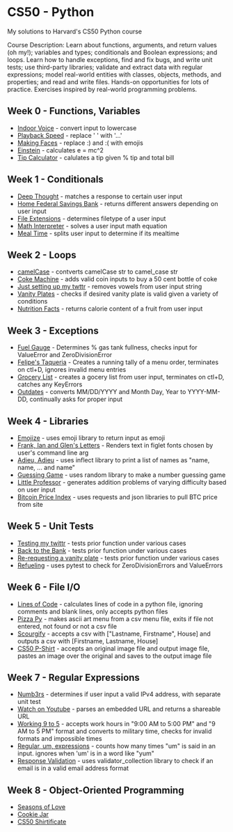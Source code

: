 # CS50 - Python
My solutions to Harvard's CS50 Python course

Course Description: Learn about functions, arguments, and return values (oh my!); variables and types; conditionals and Boolean expressions; and loops. Learn how to handle exceptions, find and fix bugs, and write unit tests; use third-party libraries; validate and extract data with regular expressions; model real-world entities with classes, objects, methods, and properties; and read and write files. Hands-on opportunities for lots of practice. Exercises inspired by real-world programming problems.

## Week 0 - Functions, Variables
- [Indoor Voice](https://github.com/JohnZolton/CS50-Python/blob/main/Week%200%20-%20Functions%20and%20Variables/indoor.py) - convert input to lowercase
- [Playback Speed](https://github.com/JohnZolton/CS50-Python/blob/main/Week%200%20-%20Functions%20and%20Variables/playback.py) - replace ' ' with '...'
- [Making Faces](https://github.com/JohnZolton/CS50-Python/blob/main/Week%200%20-%20Functions%20and%20Variables/faces.py) - replace :) and :( with emojis
- [Einstein](https://github.com/JohnZolton/CS50-Python/blob/main/Week%200%20-%20Functions%20and%20Variables/einstein.py) - calculates e = mc^2
- [Tip Calculator](https://github.com/JohnZolton/CS50-Python/blob/main/Week%200%20-%20Functions%20and%20Variables/tip.py) - calulates a tip given % tip and total bill
 
## Week 1 - Conditionals

- [Deep Thought](https://github.com/JohnZolton/CS50-Python/blob/main/Week%201%20-%20Conditionals/deep.py) - matches a response to certain user input
- [Home Federal Savings Bank](https://github.com/JohnZolton/CS50-Python/blob/main/Week%201%20-%20Conditionals/bank.py) - returns different answers depending on user input
- [File Extensions](https://github.com/JohnZolton/CS50-Python/blob/main/Week%201%20-%20Conditionals/extensions.py) - determines filetype of a user input
- [Math Interpreter](https://github.com/JohnZolton/CS50-Python/blob/main/Week%201%20-%20Conditionals/interpreter.py) - solves a user input math equation
- [Meal Time](https://github.com/JohnZolton/CS50-Python/blob/main/Week%201%20-%20Conditionals/meal.py) - splits user input to determine if its mealtime


## Week  2 - Loops
- [camelCase](https://github.com/JohnZolton/CS50-Python/blob/main/Week%202%20-%20Loops/camel.py) - contverts camelCase str to camel_case str
- [Coke Machine](https://github.com/JohnZolton/CS50-Python/blob/main/Week%202%20-%20Loops/coke.py) - adds valid coin inputs to buy a 50 cent bottle of coke
- [Just setting up my twttr](https://github.com/JohnZolton/CS50-Python/blob/main/Week%202%20-%20Loops/twttr.py) - removes vowels from user input string
- [Vanity Plates](https://github.com/JohnZolton/CS50-Python/blob/main/Week%202%20-%20Loops/plates.py) - checks if desired vanity plate is valid given a variety of conditions
- [Nutrition Facts](https://github.com/JohnZolton/CS50-Python/blob/main/Week%202%20-%20Loops/nutrition.py) - returns calorie content of a fruit from user input

## Week  3 - Exceptions
- [Fuel Gauge](https://github.com/JohnZolton/CS50-Python/blob/main/Week%203%20-%20%20Exceptions/fuel.py) - Determines % gas tank fullness, checks input for ValueError and ZeroDivisionError
- [Felipe's Taqueria](https://github.com/JohnZolton/CS50-Python/blob/main/Week%203%20-%20%20Exceptions/taqueria.py) - Creates a running tally of a menu order, terminates on ctl+D, ignores invalid menu entries
- [Grocery List](https://github.com/JohnZolton/CS50-Python/blob/main/Week%203%20-%20%20Exceptions/grocery.py) - creates a gocery list from user input, terminates on ctl+D, catches any KeyErrors
- [Outdates](https://github.com/JohnZolton/CS50-Python/blob/main/Week%203%20-%20%20Exceptions/outdated.py) - converts MM/DD/YYYY and Month Day, Year to YYYY-MM-DD, continually asks for proper input

## Week 4 - Libraries
- [Emojize](https://github.com/JohnZolton/CS50-Python/blob/main/Week%204%20-%20Libraries/emojize.py) - uses emoji library to return input as emoji
- [Frank, Ian and Glen's Letters](https://github.com/JohnZolton/CS50-Python/blob/main/Week%204%20-%20Libraries/figlet.py) - Renders text in figlet fonts chosen by user's command line arg
- [Adieu, Adieu](https://github.com/JohnZolton/CS50-Python/blob/main/Week%204%20-%20Libraries/adieu.py) - uses inflect library to print a list of names as "name, name, ... and name"
- [Guessing Game](https://github.com/JohnZolton/CS50-Python/blob/main/Week%204%20-%20Libraries/game.py) - uses random library to make a number guessing game
- [Little Professor](https://github.com/JohnZolton/CS50-Python/blob/main/Week%204%20-%20Libraries/professor.py) - generates addition problems of varying difficulty based on user input
- [Bitcoin Price Index](https://github.com/JohnZolton/CS50-Python/blob/main/Week%204%20-%20Libraries/bitcoin.py) - uses requests and json libraries to pull BTC price from site

## Week 5 - Unit Tests
- [Testing my  twittr](https://github.com/JohnZolton/CS50-Python/tree/main/Week%205%20-%20Unit%20Tests/test_twttr) - tests prior function under various cases
- [Back to the Bank](https://github.com/JohnZolton/CS50-Python/tree/main/Week%205%20-%20Unit%20Tests/test_bank) - tests prior function under various cases
- [Re-requesting a vanity plate](https://github.com/JohnZolton/CS50-Python/tree/main/Week%205%20-%20Unit%20Tests/test_plates) - tests prior function under various cases
- [Refueling](https://github.com/JohnZolton/CS50-Python/tree/main/Week%205%20-%20Unit%20Tests/test_fuel) - uses pytest to check for ZeroDivisionErrors and ValueErrors

## Week 6 - File I/O
- [Lines of Code](https://github.com/JohnZolton/CS50-Python/tree/main/Week%206%20-%20File%20IO/lines) - calculates lines of code in a python file, ignoring comments and blank lines, only accepts python files
- [Pizza Py](https://github.com/JohnZolton/CS50-Python/tree/main/Week%206%20-%20File%20IO/pizza) - makes ascii art menu from a csv menu file, exits if file not entered, not found or not a csv file
- [Scourgify](https://github.com/JohnZolton/CS50-Python/tree/main/Week%206%20-%20File%20IO/scourgify) - accepts a csv with ["Lastname, Firstname", House] and outputs a csv with [Firstname, Lastname, House]
- [CS50 P-Shirt](https://github.com/JohnZolton/CS50-Python/tree/main/Week%206%20-%20File%20IO/shirt) - accepts an original image file and output image file, pastes an image over the original and saves to the output image file

## Week 7 - Regular Expressions
- [Numb3rs](https://github.com/JohnZolton/CS50-Python/tree/main/Week%207%20-%20Regular%20Expressions/numb3rs) - determines if user input a valid IPv4 address, with separate unit test
- [Watch on Youtube](https://github.com/JohnZolton/CS50-Python/tree/main/Week%207%20-%20Regular%20Expressions/watch) - parses an embedded URL and returns a shareable URL
- [Working 9 to 5](https://github.com/JohnZolton/CS50-Python/tree/main/Week%207%20-%20Regular%20Expressions/working) - accepts work hours in "9:00 AM to 5:00 PM" and "9 AM to 5 PM" format and converts to military time, checks for invalid formats and impossible times
- [Regular, um, expressions](https://github.com/JohnZolton/CS50-Python/tree/main/Week%207%20-%20Regular%20Expressions/um) - counts how many times "um" is said in an input. ignores when 'um' is in a word like "yum"
- [Response Validation](https://github.com/JohnZolton/CS50-Python/blob/main/Week%207%20-%20Regular%20Expressions/response.py) - uses validator_collection library to check if an email is in a valid email address format

## Week 8 - Object-Oriented Programming
- [Seasons of Love](https://github.com/JohnZolton/CS50-Python/tree/main/Week%208%20-%20OOP/seasons)
- [Cookie Jar](https://github.com/JohnZolton/CS50-Python/tree/main/Week%208%20-%20OOP/jar)
- [CS50 Shirtificate](https://github.com/JohnZolton/CS50-Python/tree/main/Week%208%20-%20OOP/shirtificate)
